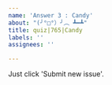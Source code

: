 ```yaml
---
name: 'Answer 3 : Candy'
about: "(╯°□°）╯︵ ┻━┻"
title: quiz|765|Candy
labels: ''
assignees: ''

---
```


Just click 'Submit new issue'.
